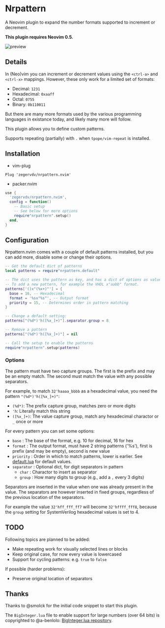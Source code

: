 # Nrpattern

A Neovim plugin to expand the number formats supported to increment or
decrement.

**This plugin requires Neovim 0.5.**

![preview](https://i.imgur.com/yKIntlk.gif)

## Details

In (Neo)vim you can increment or decrement values using the `<ctrl-a>` and `<ctrl-x>`
mappings. However, these only work for a limited set of formats:

 * Decimal: `1231`
 * Hexadecimal: `0xaaff`
 * Octal: `0755`
 * Binary: `0b110011`

But there are many more formats used by the various programming languages in
existance today, and likely many more will follow.

This plugin allows you to define custom patterns.

Supports repeating (partially) with `.` when `tpope/vim-repeat` is installed.

## Installation

 * vim-plug

``` vimscript
Plug 'zegervdv/nrpattern.nvim'
```

 * packer.nvim

``` lua
use {
  'zegervdv/nrpattern.nvim',
  config = function()
    -- Basic setup
    -- See below for more options
    require"nrpattern".setup()
  end,
}
```

## Configuration

Nrpattern.nvim comes with a couple of default patterns installed, but you can
add more, disable some or change their options.

``` lua
-- Get the default dict of patterns
local patterns = require"nrpattern.default"

-- The dict uses the pattern as key, and has a dict of options as value.
-- To add a new pattern, for example the VHDL x"aabb" format.
patterns['()x"(%x+)"'] = {
  base = 16, -- Hexadecimal
  format = '%sx"%s"', -- Output format
  priority = 15, -- Determines order in pattern matching
}

-- Change a default setting:
patterns["(%d*)'h([%x_]+)"].separator.group = 8

-- Remove a pattern
patterns["(%d*)'h([%x_]+)"] = nil

-- Call the setup to enable the patterns
require"nrpattern".setup(patterns)
```

### Options

The pattern must have two capture groups. The first is the prefix and may be an
empty match. 
The second must match the value with any possible separators.

For example, to match `32'haaaa_bbbb` as a hexadecimal value, you need the
pattern `"(%d*)'h([%x_]+)"`:
 * `(%d*)`: The prefix capture group, matches zero or more digits
 * `'h`: Literally match this string
 * `([%x_]+)`: The value capture group, match any hexadecimal charactor or `_`
 once or more

For every pattern you can set some options:

  * `base` : The base of the format, e.g. 10 for decimal, 16 for hex
  * `format` : The output format, must have 2 string patterns ('%s'), first is
  prefix (and may be empty), second is new value
  * `priority` : Order in which to match patterns, lower is earlier. See
  [default.lua](https://github.com/zegervdv/nrpattern.nvim/blob/master/lua/nrpattern/init.lua) for default values.
  * `separator` : Optional dict, for digit separators in pattern
    * `char` : Charactor to insert as separator
    * `group` : How many digits to group (e.g., add a `,` every 3 digits)

Separators are inserted in the value when one was already present in the value.
The separators are however inserted in fixed groups, regardless of the previous
location of the separators.

For example the value `32'hff_fff_ff7` will become `32'hffff_fff8`, because the
`group` setting for SystemVerilog hexadecimal values is set to 4.

## TODO

Following topics are planned to be added:

  * Make repeating work for visually selected lines or blocks
  * Keep original case, for now every value is lowercased
  * Support for cycling patterns: e.g. `true` to `false`

If possible (harder problems):

  * Preserve original location of separators


## Thanks

Thanks to @smolck for the initial code snippet to start this plugin.

The `BigInteger.lua` file to enable support for large numbers (over 64 bits) is
copyrighted to @a-benlolo: [BigInteger.lua repository](https://github.com/A-Benlolo/BigInteger.lua).
